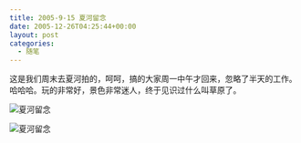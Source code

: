 ```yaml
---
title: 2005-9-15 夏河留念
date: 2005-12-26T04:25:44+00:00
layout: post
categories:
  - 随笔
---
```

这是我们周末去夏河拍的，呵呵，搞的大家周一中午才回来，忽略了半天的工作。哈哈哈。玩的非常好，景色非常迷人，终于见识过什么叫草原了。

![夏河留念](https://ws1.sinaimg.cn/mw690/622271cdgy1fm82iq78l5j20sg0lcjzx.jpg)

![夏河留念](https://ws1.sinaimg.cn/large/622271cdly1fm82jwmwc9j20sg0lcjzx.jpg)